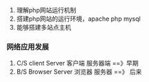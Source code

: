 1. 理解php网站运行机制
2. 搭建php网站的运行环境，apache php mysql
3. 能够搭建多站点主机

### 网络应用发展
1. C/S   client Server 客户端 服务器端  ==》早期
2. B/S  Browser Server 浏览器 服务器  ==》 后来